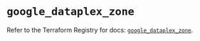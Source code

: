 # `google_dataplex_zone`

Refer to the Terraform Registry for docs: [`google_dataplex_zone`](https://registry.terraform.io/providers/hashicorp/google/6.29.0/docs/resources/dataplex_zone).
